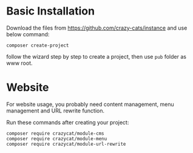 # Basic Installation

Download the files from <https://github.com/crazy-cats/instance> and use below command:

```
composer create-project
```

follow the wizard step by step to create a project, then use `pub` folder as www root.


# Website

For website usage, you probably need content management, menu management and URL rewrite function.

Run these commands after creating your project:

```
composer require crazycat/module-cms
composer require crazycat/module-menu
composer require crazycat/module-url-rewrite
```
